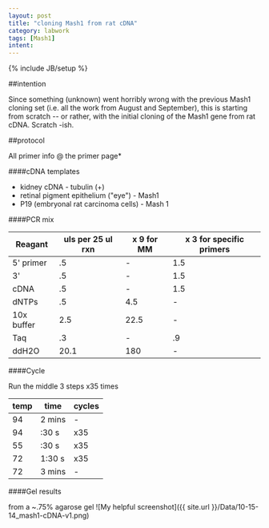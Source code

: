 ```yaml
---
layout: post
title: "cloning Mash1 from rat cDNA"
category: labwork
tags: [Mash1]
intent: 
---
```


{% include JB/setup %}

##intention

Since something (unknown) went horribly wrong with the previous Mash1 cloning set (i.e. all the work from August and September), this is starting from scratch -- or rather, with the initial cloning of the Mash1 gene from rat cDNA. Scratch -ish.

##protocol

All primer info @ the primer page*

####cDNA templates
 * kidney cDNA - tubulin (+) 
 * retinal pigment epithelium ("eye") - Mash1
 * P19 (embryonal rat carcinoma cells) - Mash 1

####PCR mix

| Reagant | uls per 25 ul rxn | x 9 for MM | x 3 for specific primers
| ------------- |------------------------| ---------------------|-----------------------------------|
| 5' primer	| .5 			| - 			| 1.5 |
| 3'		| .5 			| - 			| 1.5 |
| cDNA	| .5 			| - 			| 1.5 |
| dNTPs 	| .5 			| 4.5 		| - |
| 10x buffer | 2.5 		| 22.5 		| - | 
| Taq 	| .3 			| -			| .9 |
| ddH2O 	| 20.1 		| 180		| - |

####Cycle

Run the middle 3 steps x35 times

| temp | time | cycles |
| ------------- |-------------| -------------|
| 94 | 2 mins | - |
| 94 | :30 s | x35 |
| 55 | :30 s | x35 |
| 72 | 1:30 s | x35 |
| 72 | 3 mins | - |

####Gel results

from a ~.75% agarose gel
![My helpful screenshot]({{ site.url }}/Data/10-15-14_mash1-cDNA-v1.png)



